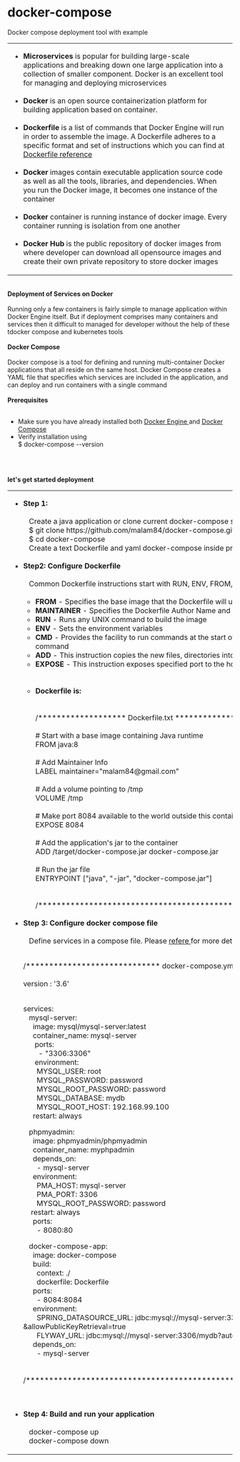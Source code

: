 # docker-compose
Docker compose deployment tool with example
<table style="border:none;">
  <tr style="border:none;">
   <td style="border:none;">
     <ul>
       <li>
         <b> Microservices </b>  is popular for building large-scale applications and breaking down one large application into a
         collection of smaller component.  Docker is an excellent tool for managing and deploying microservices
       </li>
       <br/>
       <li>
       <b> Docker </b> is an open source containerization platform for building application based on container. 
       </li>
       <br/>
       <li>
         <b> Dockerfile </b> is a list of commands that Docker Engine will run in order to assemble the image.  A Dockerfile adheres 
           to a specific format and set of instructions which you can find at 
           <a href="https://docs.docker.com/engine/reference/builder/">Dockerfile reference </a>
       </li> 
       <br/>
       <li>
       <b> Docker </b> images contain executable application source code as well as all the tools, libraries, and dependencies. 
         When you run the Docker image, it becomes one instance of the container
       </li>
       <br/>
      <li>
        <b> Docker </b> container is running instance of docker image. Every container running is isolation from one another
      </li> 
       <br/>
      <li>
        <b>Docker Hub </b> is the public repository of docker images from where developer can download all opensource images and 
        create their own private repository to store docker images
      </li> 
     </ul>
       </td>
     </tr>
  </table>
<br/>
<strong> Deployment of Services on Docker </strong>
<br/><br/>
Running only a few containers is fairly simple to manage application within Docker Engine itself. But if deployment comprises many containers and services then it difficult to managed for developer without the help of these tdocker compose and kubernetes tools
<br/><br/>
<strong> Docker Compose </strong> <br/><br/>
Docker compose is a tool for defining and running multi-container Docker applications that all reside on the same host. Docker Compose creates a YAML file that specifies which services are included in the application, and can deploy and run containers with a single command
<br/><br/>
<strong> Prerequisites </strong><br/><br/>
<ul>
  <li>Make sure you have already installed both <a href="https://docs.docker.com/get-docker/"> Docker Engine </a> and 
    <a href="https://docs.docker.com/compose/install/" />Docker Compose </a> </li>
  <li> Verify installation using </br> $ docker-compose --version </li>
</ul>

<br/>
<br/>
  
<strong> let's get started deployment </strong>
  
  <table>
    <tr>
      <td>
        <ul>
          <li>
          <b>  Step 1: </b>
            <br/><br/> &nbsp;&nbsp; Create a java application or clone current docker-compose springboot application <br/>
             &nbsp;&nbsp; $ git clone https://github.com/malam84/docker-compose.git <br/>
             &nbsp;&nbsp; $ cd docker-compose <br/>
             &nbsp;&nbsp; Create a text Dockerfile and yaml docker-compose inside project root directory <br/>
          </li>
          <br/> 
          <li>
            <b> Step2: Configure Dockerfile </b>
            <br/> <br/> &nbsp;&nbsp; Common Dockerfile instructions start with  RUN, ENV, FROM, MAINTAINER, ADD, and CMD, among others
              <br/> <br/>
                <ul>
                    <li>
                      <b> FROM </b> - Specifies the base image that the Dockerfile will use to build a new image
                    </li>
                    <li>
                      <b> MAINTAINER </b> - Specifies the Dockerfile Author Name and his/her email
                    </li>
                    <li>
                    <b> RUN </b> - Runs any UNIX command to build the image
                    </li>
                    <li>
                    <b>	ENV </b> - Sets the environment variables
                    </li>
                    <li>
                      <b> CMD </b> - Provides the facility to run commands at the start of container. This can be overridden upon
                      executing the docker run command
                    </li>
                    <li>
                      <b> ADD </b> - This instruction copies the new files, directories into the Docker container file system at 
                      specified destination
                    </li>
                    <li>
                      <b> EXPOSE </b> - This instruction exposes specified port to the host machine
                    </li>
                     <br/><br/>
                    <li>
                       <b>  Dockerfile is: </b>
                     <br/><br/><br/>
                     /*******************   Dockerfile.txt **********************************/ <br/><br/>
                      # Start with a base image containing Java runtime <br/>
                        FROM java:8 <br/><br/>
                      # Add Maintainer Info<br/>
                        LABEL maintainer="malam84@gmail.com"
                      <br/> <br/>
                      # Add a volume pointing to /tmp<br/>
                        VOLUME /tmp
                      <br/>
                       <br/>
                     # Make port 8084 available to the world outside this container <br/>
                       EXPOSE 8084 <br/><br/>
                     # Add the application's jar to the container <br/>
                       ADD /target/docker-compose.jar docker-compose.jar <br/><br/>
                     # Run the jar file <br/>
                       ENTRYPOINT ["java", "-jar", "docker-compose.jar"] <br/>
                  <br/><br/>
                      /*************************************************************/ <br/><br/>
                  </li>     
                </ul>
             </li>
          <li> <b> Step 3: Configure docker compose file </b> 
                <br/> <br/> &nbsp;&nbsp; Define services in a compose file. 
                Please <a href="https://docs.docker.com/compose/compose-file/"> refere </a> for more detail
                <br/>
                <br/>
            
 /***************************** docker-compose.yml *********************************/ <br/>
                <br/>
version : '3.6' <br/><br/>

services: <br/>
&nbsp;&nbsp;  mysql-server: <br/>
 &nbsp;&nbsp;&nbsp;&nbsp;   image: mysql/mysql-server:latest <br/>
 &nbsp;&nbsp;&nbsp;&nbsp;   container_name: mysql-server <br/>
&nbsp;&nbsp; &nbsp;&nbsp;   ports: <br/>
  &nbsp;&nbsp;&nbsp;&nbsp; &nbsp;&nbsp;   - "3306:3306" <br/>
  &nbsp;&nbsp; &nbsp;&nbsp; environment:<br/>
   &nbsp;&nbsp;&nbsp;&nbsp;&nbsp;&nbsp;   MYSQL_USER: root <br/>
   &nbsp;&nbsp;&nbsp;&nbsp;&nbsp;&nbsp;   MYSQL_PASSWORD: password <br/>
   &nbsp;&nbsp;&nbsp;&nbsp;&nbsp;&nbsp;   MYSQL_ROOT_PASSWORD: password <br/>
   &nbsp;&nbsp;&nbsp;&nbsp;&nbsp;&nbsp;   MYSQL_DATABASE: mydb <br/>
    &nbsp;&nbsp;&nbsp;&nbsp;&nbsp;&nbsp;  MYSQL_ROOT_HOST: 192.168.99.100 <br/>
    &nbsp;&nbsp;&nbsp;&nbsp; restart: always <br/>
 
 &nbsp;&nbsp; phpmyadmin: <br/>
  &nbsp;&nbsp;&nbsp;&nbsp;  image: phpmyadmin/phpmyadmin <br/>
  &nbsp;&nbsp;&nbsp;&nbsp;  container_name: myphpadmin <br/>
 &nbsp;&nbsp;&nbsp;&nbsp; depends_on: <br/>
   &nbsp;&nbsp;&nbsp;&nbsp;&nbsp;&nbsp;   - mysql-server <br/>
  &nbsp;&nbsp;&nbsp;&nbsp;  environment: <br/>
   &nbsp;&nbsp;&nbsp;&nbsp;&nbsp;&nbsp;   PMA_HOST: mysql-server <br/>
  &nbsp;&nbsp;&nbsp;&nbsp;&nbsp;&nbsp;    PMA_PORT: 3306 <br/>
   &nbsp;&nbsp;&nbsp;&nbsp;&nbsp;&nbsp;   MYSQL_ROOT_PASSWORD: password <br/>
    &nbsp;&nbsp;&nbsp;&nbsp;restart: always <br/>
   &nbsp;&nbsp;&nbsp;&nbsp; ports: <br/>
    &nbsp;&nbsp;&nbsp;&nbsp;&nbsp;&nbsp;  - 8080:80 <br/>
  
  &nbsp;&nbsp; docker-compose-app: <br/>
  &nbsp;&nbsp;&nbsp;&nbsp;   image: docker-compose <br/>
  &nbsp;&nbsp;&nbsp;&nbsp;  build: <br/>
  &nbsp;&nbsp;&nbsp;&nbsp;&nbsp;&nbsp;    context: ./ <br/>
   &nbsp;&nbsp;&nbsp;&nbsp;&nbsp;&nbsp;   dockerfile: Dockerfile <br/>
  &nbsp;&nbsp;&nbsp;&nbsp;  ports: <br/>
  &nbsp;&nbsp;&nbsp;&nbsp;&nbsp;&nbsp;   - 8084:8084 <br/>
  &nbsp;&nbsp;&nbsp;&nbsp;  environment: <br/>
    &nbsp;&nbsp;&nbsp;&nbsp;&nbsp;&nbsp;  SPRING_DATASOURCE_URL: jdbc:mysql://mysql-server:3306/mydb?autoReconnect=true&useSSL=false &allowPublicKeyRetrieval=true
   <br/> &nbsp;&nbsp;&nbsp;&nbsp;&nbsp;&nbsp;  FLYWAY_URL: jdbc:mysql://mysql-server:3306/mydb?autoReconnect=true&useSSL=false& allowPublicKeyRetrieval=true <br/>
    &nbsp;&nbsp;&nbsp;&nbsp;
    depends_on: <br/>
   &nbsp;&nbsp;&nbsp;&nbsp;&nbsp;&nbsp;   - mysql-server <br/> <br/> <br/> 
    /**************************************************************************************************/
          </li>
          <br/> <br/> 
        <li>
  <b> Step 4:  Build and run your application </b><br/><br/>
               &nbsp;&nbsp; docker-compose up </br>
               &nbsp;&nbsp; docker-compose down </br>
        </li>
        </ul>
     </td>
    </tr>
  </table>
  
